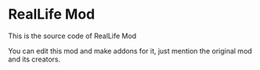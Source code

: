 # RealLife Mod
This is the source code of RealLife Mod

You can edit this mod and make addons for it, just mention the original mod and its creators.
